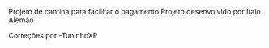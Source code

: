Projeto de cantina para facilitar o pagamento
Projeto desenvolvido por Italo Alemão 

Correções por -TuninhoXP
